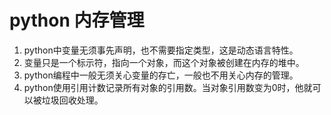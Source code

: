# python 内存管理
1.  python中变量无须事先声明，也不需要指定类型，这是动态语言特性。
2.  变量只是一个标示符，指向一个对象，而这个对象被创建在内存的堆中。
3.  python编程中一般无须关心变量的存亡，一般也不用关心内存的管理。
4.  python使用引用计数记录所有对象的引用数。当对象引用数变为0时，他就可以被垃圾回收处理。
 
<!--stackedit_data:
eyJoaXN0b3J5IjpbNDcxNjg5NjYzLDEzMjA5MDUzNjEsNzMwOT
k4MTE2XX0=
-->